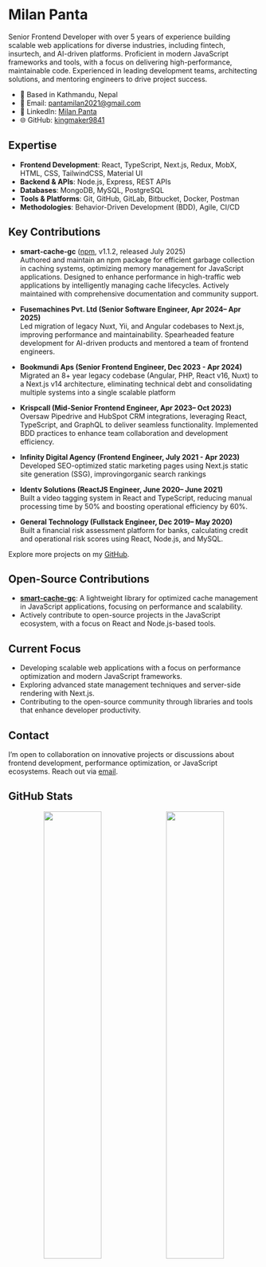 # Milan Panta

Senior Frontend Developer with over 5 years of experience building scalable web applications for diverse industries, including fintech, insurtech, and AI-driven platforms. Proficient in modern JavaScript frameworks and tools, with a focus on delivering high-performance, maintainable code. Experienced in leading development teams, architecting solutions, and mentoring engineers to drive project success.

- 📍 Based in Kathmandu, Nepal
- 📧 Email: [pantamilan2021@gmail.com](mailto:pantamilan2021@gmail.com)
- 🔗 LinkedIn: [Milan Panta](https://www.linkedin.com/in/milan-p-63178b379/)
- 🌐 GitHub: [kingmaker9841](https://github.com/kingmaker9841/)

## Expertise

- **Frontend Development**: React, TypeScript, Next.js, Redux, MobX, HTML, CSS, TailwindCSS, Material UI
- **Backend & APIs**: Node.js, Express, REST APIs
- **Databases**: MongoDB, MySQL, PostgreSQL
- **Tools & Platforms**: Git, GitHub, GitLab, Bitbucket, Docker, Postman
- **Methodologies**: Behavior-Driven Development (BDD), Agile, CI/CD

## Key Contributions

- **smart-cache-gc** ([npm](https://www.npmjs.com/package/smart-cache-gc), v1.1.2, released July 2025)  
  Authored and maintain an npm package for efficient garbage collection in caching systems, optimizing memory management for JavaScript applications. Designed to enhance performance in high-traffic web applications by intelligently managing cache lifecycles. Actively maintained with comprehensive documentation and community support.

- **Fusemachines Pvt. Ltd (Senior Software Engineer, Apr 2024– Apr 2025)**  
  Led migration of legacy Nuxt, Yii, and Angular codebases to Next.js, improving performance and maintainability. Spearheaded feature development for AI-driven products and mentored a team of frontend engineers.

- **Bookmundi Aps (Senior Frontend Engineer, Dec 2023 - Apr 2024)**  
  Migrated an 8+ year legacy codebase (Angular, PHP, React v16, Nuxt) to a Next.js v14 architecture, eliminating technical debt and consolidating multiple systems into a single scalable platform

- **Krispcall (Mid-Senior Frontend Engineer, Apr 2023– Oct 2023)**  
  Oversaw Pipedrive and HubSpot CRM integrations, leveraging React, TypeScript, and GraphQL to deliver seamless functionality. Implemented BDD practices to enhance team collaboration and development efficiency.

- **Infinity Digital Agency (Frontend Engineer, July 2021 - Apr 2023)**  
  Developed SEO-optimized static marketing pages using Next.js static site generation (SSG), improvingorganic search rankings

- **Identv Solutions (ReactJS Engineer, June 2020– June 2021)**  
  Built a video tagging system in React and TypeScript, reducing manual processing time by 50% and boosting operational efficiency by 60%.

- **General Technology (Fullstack Engineer, Dec 2019– May 2020)**  
  Built a financial risk assessment platform for banks, calculating credit and operational risk scores using React, Node.js, and MySQL.

Explore more projects on my [GitHub](https://github.com/kingmaker9841/).

## Open-Source Contributions

- **[smart-cache-gc](https://www.npmjs.com/package/smart-cache-gc)**: A lightweight library for optimized cache management in JavaScript applications, focusing on performance and scalability.
- Actively contribute to open-source projects in the JavaScript ecosystem, with a focus on React and Node.js-based tools.

## Current Focus

- Developing scalable web applications with a focus on performance optimization and modern JavaScript frameworks.
- Exploring advanced state management techniques and server-side rendering with Next.js.
- Contributing to the open-source community through libraries and tools that enhance developer productivity.

## Contact

I’m open to collaboration on innovative projects or discussions about frontend development, performance optimization, or JavaScript ecosystems. Reach out via [email](mailto:pantamilan2021@gmail.com).

## GitHub Stats

<div align="center">
  <img width="48%" src="https://github-readme-stats.vercel.app/api?username=kingmaker9841&show_icons=true&theme=algolia" />
  <img width="48%" src="https://github-readme-streak-stats.herokuapp.com/?user=kingmaker9841&theme=algolia" />
</div>
